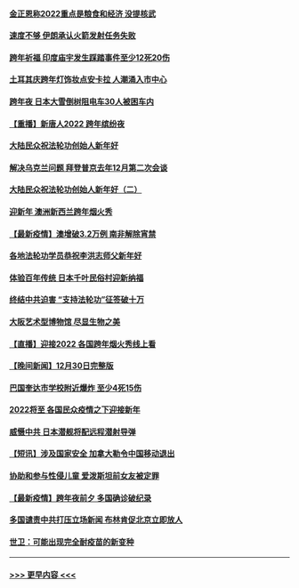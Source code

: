 #### [金正恩称2022重点是粮食和经济 没提核武](../pages/prog202/a103309198.md?t=01012250) 
#### [速度不够 伊朗承认火箭发射任务失败](../pages/prog202/a103309195.md?t=01012250) 
#### [跨年祈福 印度庙宇发生踩踏事件至少12死20伤](../pages/prog202/a103309146.md?t=01012250) 
#### [土耳其庆跨年灯饰妆点安卡拉 人潮涌入市中心](../pages/prog202/a103309054.md?t=01012250) 
#### [跨年夜 日本大雪倒树阻电车30人被困车内](../pages/prog202/a103309019.md?t=01012250) 
#### [【重播】新唐人2022 跨年缤纷夜](../pages/prog202/a103303736.md?t=01012250) 
#### [大陆民众祝法轮功创始人新年好](../pages/prog202/a103308650.md?t=01012250) 
#### [解决乌克兰问题 拜登普京去年12月第二次会谈](../pages/prog202/a103308858.md?t=01012250) 
#### [大陆民众祝法轮功创始人新年好（二）](../pages/prog202/a103308646.md?t=01012250) 
#### [迎新年 澳洲新西兰跨年烟火秀](../pages/prog202/a103308706.md?t=01012250) 
#### [【最新疫情】澳增破3.2万例 南非解除宵禁](../pages/prog202/a103308683.md?t=01012250) 
#### [各地法轮功学员恭祝李洪志师父新年好](../pages/prog202/a103308618.md?t=01012250) 
#### [体验百年传统 日本千叶民俗村迎新纳福](../pages/prog202/a103308484.md?t=01012250) 
#### [终结中共迫害 “支持法轮功”征签破十万](../pages/prog202/a103308597.md?t=01012250) 
#### [大阪艺术型博物馆 尽显生物之美](../pages/prog202/a103308384.md?t=01012250) 
#### [【直播】迎接2022 各国跨年烟火秀线上看](../pages/prog202/a103308120.md?t=01012250) 
#### [【晚间新闻】12月30日完整版](../pages/prog202/a103307967.md?t=01012250) 
#### [巴国奎达市学校附近爆炸 至少4死15伤](../pages/prog202/a103307970.md?t=01012250) 
#### [2022将至 各国民众疫情之下迎接新年](../pages/prog202/a103307787.md?t=01012250) 
#### [威慑中共 日本潜舰将配远程潜射导弹](../pages/prog202/a103307756.md?t=01012250) 
#### [【短讯】涉及国家安全 加拿大勒令中国移动退出](../pages/prog202/a103307497.md?t=01012250) 
#### [协助和参与性侵儿童 爱泼斯坦前女友被定罪](../pages/prog202/a103307555.md?t=01012250) 
#### [【最新疫情】跨年夜前夕 多国确诊破纪录](../pages/prog202/a103307514.md?t=01012250) 
#### [多国谴责中共打压立场新闻 布林肯促北京立即放人](../pages/prog202/a103307473.md?t=01012250) 
#### [世卫：可能出现完全耐疫苗的新变种](../pages/prog202/a103306914.md?t=01012250) 

----
#### [ >>> 更早内容 <<< ](../indexes/prog202-earlier.md)
